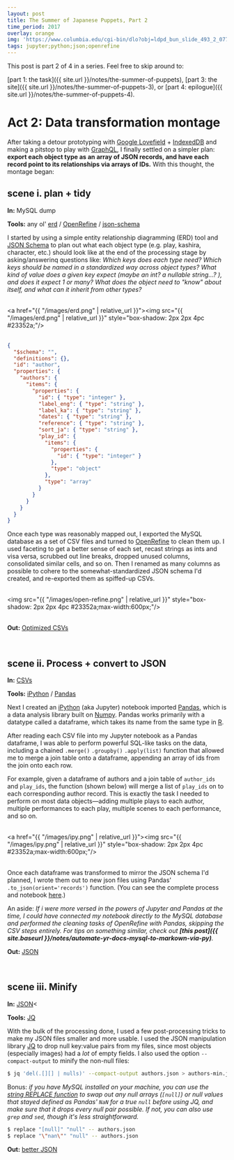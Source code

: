 ```yaml
---
layout: post
title: The Summer of Japanese Puppets, Part 2
time_period: 2017
overlay: orange
img: 'https://www.columbia.edu/cgi-bin/dlo?obj=ldpd_bun_slide_493_2_0779_0826&size=medium'
tags: jupyter;python;json;openrefine
---
```


This post is part 2 of 4 in a series. Feel free to skip around to:

[part 1: the task]({{ site.url }}/notes/the-summer-of-puppets),
[part 3: the site]({{ site.url }}/notes/the-summer-of-puppets-3), or
[part 4: epilogue]({{ site.url }}/notes/the-summer-of-puppets-4).

# Act 2: Data transformation montage

After taking a detour prototyping with [Google Lovefield](https://google.github.io/lovefield/) + [IndexedDB](https://developer.mozilla.org/en-US/docs/Web/API/IndexedDB_API) and making a pitstop to play with [GraphQL](https://graphql.org/), I finally settled on a simpler plan: __export each object type as an array of JSON records, and have each record point to its relationships via arrays of IDs.__ With this thought, the montage began:

## scene i. plan + tidy

__In:__ MySQL dump

__Tools:__ any ol' [erd](https://www.draw.io/) / [OpenRefine](https://openrefine.org/) / [json-schema](https://json-schema.org/)

I started by using a simple entity relationship diagramming (ERD) tool and [JSON Schema](https://json-schema.org/) to plan out what each object type (e.g. play, kashira, character, etc.) should look like at the end of the processing stage by asking/answerinq questions like: _Which keys does each type need? Which keys should be named in a standardized way across object types? What kind of value does a given key expect (maybe an int? a nullable string...? ), and does it expect 1 or many? What does the object need to "know" about itself, and what can it inherit from other types?_

<br><a href="{{ "/images/erd.png" | relative_url }}"><img src="{{ "/images/erd.png" | relative_url }}" style="box-shadow: 2px 2px 4pc #23352a;"/></a><br><br>


```json
{
  "$schema": "",
  "definitions": {},
  "id": "author",
  "properties": {
    "authors": {
      "items": {
        "properties": {
          "id": { "type": "integer" },
          "label_eng": { "type": "string" },
          "label_ka": { "type": "string" },
          "dates": { "type": "string" },
          "reference": { "type": "string" },
          "sort_ja": { "type": "string" },
          "play_id": {
            "items": {
              "properties": {
                "id": { "type": "integer" }
              },
              "type": "object"
            },
            "type": "array"
          }
        }
      }
    }
  }
}
```

Once each type was reasonably mapped out, I exported the MySQL database as a set of CSV files and turned to [OpenRefine](https://openrefine.org/) to clean them up. I used faceting to get a better sense of each set, recast strings as ints and visa versa, scrubbed out line breaks, dropped unused columns, consolidated similar cells, and so on. Then I renamed as many columns as possible to cohere to the somewhat-standardized JSON schema I'd created, and re-exported them as spiffed-up CSVs.

<br><img src="{{ "/images/open-refine.png" | relative_url }}" style="box-shadow: 2px 2px 4pc #23352a;max-width:600px;"/><br><br>

__Out:__ [Optimized CSVs](https://github.com/mnyrop/bunraku-ipy/tree/master/in)

<br>


## scene ii. Process + convert to JSON

__In:__ [CSVs](https://github.com/mnyrop/bunraku-ipy/tree/master/in)</span>

__Tools:__ [iPython](https://ipython.org/) / [Pandas](https://pandas.pydata.org/)

Next I created an [iPython](https://ipython.org/) (aka Jupyter) notebook imported [Pandas](https://pandas.pydata.org/), which is a data analysis library built on [Numpy](https://www.numpy.org/). Pandas works primarily with a datatype called a dataframe, which takes its name from the same type in [R](https://www.r-project.org/about.html).

After reading each CSV file into my Jupyter notebook as a Pandas dataframe, I was able to perform powerful SQL-like tasks on the data, including a chained `.merge()` `.groupby()` `.apply(list)` function that allowed me to merge a join table onto a dataframe, appending an array of ids from the join onto each row.

For example, given a dataframe of authors and a join table of `author_ids` and `play_ids`, the function (shown below) will merge a list of `play_ids` on to each corresponding author record. This is exactly the task I needed to perform on most data objects—adding multiple plays to each author, multiple performances to each play, multiple scenes to each performance, and so on.

<br><a href="{{ "/images/ipy.png" | relative_url }}"><img src="{{ "/images/ipy.png" | relative_url }}" style="box-shadow: 2px 2px 4pc #23352a;max-width:600px;"/></a><br><br>

Once each dataframe was transformed to mirror the JSON schema I'd planned, I wrote them out to new json files using Pandas' `.to_json(orient='records')` function. (You can see the complete process and notebook [here](https://github.com/mnyrop/bunraku-ipy/blob/master/bunraku-online.ipynb).)

An aside: _If i were more versed in the powers of Jupyter and Pandas at the time, I could have connected my notebook directly to the MySQL database and performed the cleaning tasks of OpenRefine with Pandas, skipping the CSV steps entirely. For tips on something similar, check out **[this post]({{ site.baseurl }}/notes/automate-yr-docs-mysql-to-markown-via-py)**._

__Out:__ [JSON](https://github.com/mnyrop/bunraku-ipy/tree/master/out/json)

<br>

## scene iii. Minify

__In:__ [JSON](https://github.com/mnyrop/bunraku-ipy/tree/master/out/json)<

__Tools:__ [JQ](https://stedolan.github.io/jq/)

With the bulk of the processing done, I used a few post-processing tricks to make my JSON files smaller and more usable. I used the JSON manipulation library [JQ](https://stedolan.github.io/jq/) to drop null key:value pairs from my files, since most objects (especially images) had a _lot_ of empty fields. I also used the option `--compact-output` to minify the non-null files:

```bash
$ jq 'del(.[][] | nulls)' --compact-output authors.json > authors-min.json
```

Bonus: _if you have MySQL installed on your machine, you can use the [string REPLACE function](https://stackoverflow.com/questions/5956993/mysql-string-replace) to swap out any null arrays (`[null]`) or null values that stayed defined as Pandas' `NaN` for a true `null` before using JQ, and make sure that it drops *every* null pair possible. If not, you can also use `grep` and `sed`, though it's less straightforward._

```bash
$ replace "[null]" "null" -- authors.json
$ replace "\"nan\"" "null" -- authors.json
```


__Out:__ [better JSON](https://github.com/mnyrop/bunraku-ipy/tree/master/post-processing/json)
